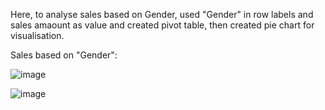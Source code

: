 Here, to analyse sales based on Gender, used "Gender" in row labels and sales amaount as value and created pivot table, then created pie chart for visualisation.
 
 
 
 
 Sales based on "Gender":


![image](https://github.com/sarojinisarkar/Excel-Projects-Case-Study-Store-Data-Analysis/assets/151612374/b6179a80-f347-4b46-b4ed-19e2738d8e4f)





![image](https://github.com/sarojinisarkar/Excel-Projects-Case-Study-Store-Data-Analysis/assets/151612374/ccdf6af6-1456-4ac4-ad35-37852620d081)




